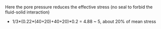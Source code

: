 Here the pore pressure reduces the effective stress (no seal to forbid the fluid-solid interaction)

- 1/3*(0.22*(40+20)+40+20)*0.2 = 4.88 ~ 5, about 20% of mean stress